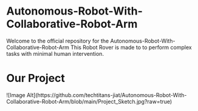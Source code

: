 # Autonomous-Robot-With-Collaborative-Robot-Arm

Welcome to the official repository for the Autonomous-Robot-With-Collaborative-Robot-Arm This Robot Rover is made to to perform complex tasks with minimal human intervention.

<h1>Our Project</h1>
![Image Alt](https://github.com/techtitans-jiat/Autonomous-Robot-With-Collaborative-Robot-Arm/blob/main/Project_Sketch.jpg?raw=true)
